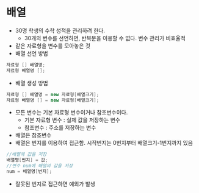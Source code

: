 # 배열

* 30명 학생의 수학 성적을 관리하려 한다. 
  * 30개의 변수를 선언하면, 반복문을 이용할 수 없다. 변수 관리가 비효율적
* 같은 자료형을 변수를 모아놓은 것
* 배열 선언 방법

```java
자료형 [] 배열명;
자료형 배열명 [];
```

* 배열 생성 방법

```java
자료형 [] 배열명 = new 자료형[배열크기];
자료형 배열명 [] = new 자료형[배열크기];
```

* 모든 변수는 기본 자료형 변수이거나 참조변수이다.
  * 기본 자료형 변수 : 실제 값을 저장하는 변수
  * 참조변수 : 주소를 저장하는 변수
* 배열은 참조변수
* 배열은 번지를 이용하여 접근함. 시작번지는 0번지부터 배열크기-1번지까지 있음

```java
//배열에 값을 저장
배열명[번지] = 값;
//변수 num에 배열의 값을 저장
num = 배열명[번지];
```

* 잘못된 번지로 접근하면 예외가 발생